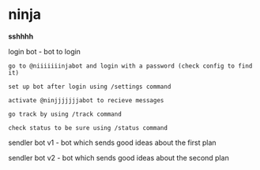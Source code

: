 # ninja
<b>sshhhh</b>

login bot - bot to login 

	go to @niiiiiiinjabot and login with a password (check config to find it)
	
	set up bot after login using /settings command 
	
	activate @ninjjjjjjjabot to recieve messages 
	
	go track by using /track command
	
	check status to be sure using /status command
	

sendler bot v1 - bot which sends good ideas about the first plan 


sendler bot v2 - bot which sends good ideas about the second plan 
